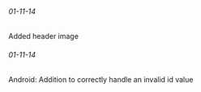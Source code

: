 

###### 01-11-14

Added header image


###### 01-11-14

Android: Addition to correctly handle an invalid id value
